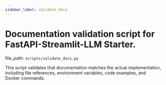 ```yaml
---
sidebar_label: validate_docs
---
```


# Documentation validation script for FastAPI-Streamlit-LLM Starter.

  file_path: `scripts/validate_docs.py`

This script validates that documentation matches the actual implementation,
including file references, environment variables, code examples, and Docker commands.
